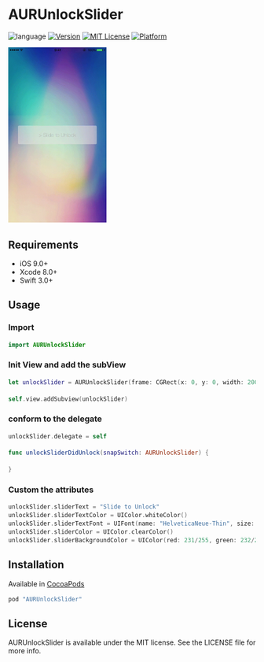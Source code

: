 # AURUnlockSlider

![language](https://img.shields.io/badge/Language-%20Swift%20-orange.svg)
[![Version](https://img.shields.io/cocoapods/v/AURCherryBlossomView.svg?style=flat)](http://cocoapods.org/pods/AURUnlockSlider)
[![MIT License](http://img.shields.io/badge/license-MIT-blue.svg?style=flat)](LICENSE)
[![Platform](https://img.shields.io/cocoapods/p/AURCherryBlossomView.svg?style=flat)](http://cocoapods.org/pods/AURUnlockSlider)

<img src="Example/demo.gif" width="200">

## Requirements

- iOS 9.0+
- Xcode 8.0+
- Swift 3.0+

## Usage

### Import
```swift
import AURUnlockSlider
```

### Init View and add the subView

```swift
let unlockSlider = AURUnlockSlider(frame: CGRect(x: 0, y: 0, width: 200, height: 70))

self.view.addSubview(unlockSlider)
```

### conform to the delegate

```swift
unlockSlider.delegate = self

func unlockSliderDidUnlock(snapSwitch: AURUnlockSlider) {

}
```


### Custom the attributes
```swift
unlockSlider.sliderText = "Slide to Unlock"
unlockSlider.sliderTextColor = UIColor.whiteColor()
unlockSlider.sliderTextFont = UIFont(name: "HelveticaNeue-Thin", size: 20.0)!
unlockSlider.sliderColor = UIColor.clearColor()
unlockSlider.sliderBackgroundColor = UIColor(red: 231/255, green: 232/255, blue: 226/255, alpha: 0.5)

```

## Installation

Available in [CocoaPods](https://cocoapods.org/?q=AUR)

```ruby
pod "AURUnlockSlider"
```

## License

AURUnlockSlider is available under the MIT license. See the LICENSE file for more info.
